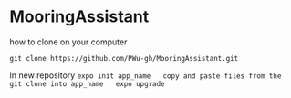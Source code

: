 # MooringAssistant
how to clone on your computer

``git clone https://github.com/PWu-gh/MooringAssistant.git``   


In new repository
``
expo init app_name  
copy and paste files from the git clone into app_name  
expo upgrade
``
